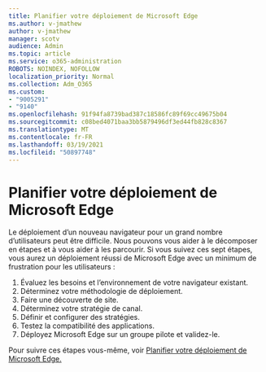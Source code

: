 ```yaml
---
title: Planifier votre déploiement de Microsoft Edge
ms.author: v-jmathew
author: v-jmathew
manager: scotv
audience: Admin
ms.topic: article
ms.service: o365-administration
ROBOTS: NOINDEX, NOFOLLOW
localization_priority: Normal
ms.collection: Adm_O365
ms.custom:
- "9005291"
- "9140"
ms.openlocfilehash: 91f94fa8739bad387c18586fc89f69cc49675b04
ms.sourcegitcommit: c08bed4071baa3bb5879496df3ed44fb828c8367
ms.translationtype: MT
ms.contentlocale: fr-FR
ms.lasthandoff: 03/19/2021
ms.locfileid: "50897748"
---
```

# <a name="plan-your-deployment-of-microsoft-edge"></a>Planifier votre déploiement de Microsoft Edge

Le déploiement d’un nouveau navigateur pour un grand nombre d’utilisateurs peut être difficile. Nous pouvons vous aider à le décomposer en étapes et à vous aider à les parcourir. Si vous suivez ces sept étapes, vous aurez un déploiement réussi de Microsoft Edge avec un minimum de frustration pour les utilisateurs :

1. Évaluez les besoins et l’environnement de votre navigateur existant.
2. Déterminez votre méthodologie de déploiement.
3. Faire une découverte de site.
4. Déterminez votre stratégie de canal.
5. Définir et configurer des stratégies.
6. Testez la compatibilité des applications.
7. Déployez Microsoft Edge sur un groupe pilote et validez-le.

Pour suivre ces étapes vous-même, voir [Planifier votre déploiement de Microsoft Edge.](https://go.microsoft.com/fwlink/?linkid=2129990)
